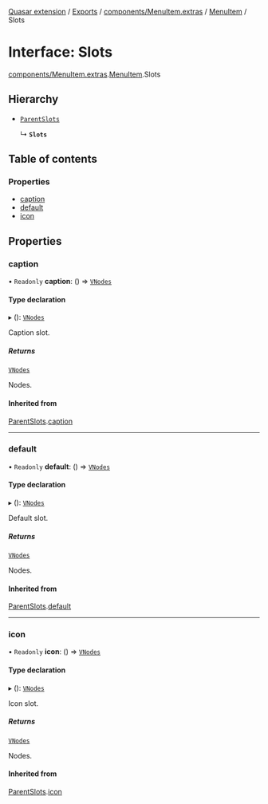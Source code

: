 [Quasar extension](../index.md) / [Exports](../modules.md) / [components/MenuItem.extras](../modules/components_MenuItem_extras.md) / [MenuItem](../modules/components_MenuItem_extras.MenuItem.md) / Slots

# Interface: Slots

[components/MenuItem.extras](../modules/components_MenuItem_extras.md).[MenuItem](../modules/components_MenuItem_extras.MenuItem.md).Slots

## Hierarchy

- [`ParentSlots`](components_MenuItem_extras.MenuItem.ParentSlots.md)

  ↳ **`Slots`**

## Table of contents

### Properties

- [caption](components_MenuItem_extras.MenuItem.Slots.md#caption)
- [default](components_MenuItem_extras.MenuItem.Slots.md#default)
- [icon](components_MenuItem_extras.MenuItem.Slots.md#icon)

## Properties

### caption

• `Readonly` **caption**: () => [`VNodes`](../modules/components_api_misc.md#vnodes)

#### Type declaration

▸ (): [`VNodes`](../modules/components_api_misc.md#vnodes)

Caption slot.

##### Returns

[`VNodes`](../modules/components_api_misc.md#vnodes)

Nodes.

#### Inherited from

[ParentSlots](components_MenuItem_extras.MenuItem.ParentSlots.md).[caption](components_MenuItem_extras.MenuItem.ParentSlots.md#caption)

___

### default

• `Readonly` **default**: () => [`VNodes`](../modules/components_api_misc.md#vnodes)

#### Type declaration

▸ (): [`VNodes`](../modules/components_api_misc.md#vnodes)

Default slot.

##### Returns

[`VNodes`](../modules/components_api_misc.md#vnodes)

Nodes.

#### Inherited from

[ParentSlots](components_MenuItem_extras.MenuItem.ParentSlots.md).[default](components_MenuItem_extras.MenuItem.ParentSlots.md#default)

___

### icon

• `Readonly` **icon**: () => [`VNodes`](../modules/components_api_misc.md#vnodes)

#### Type declaration

▸ (): [`VNodes`](../modules/components_api_misc.md#vnodes)

Icon slot.

##### Returns

[`VNodes`](../modules/components_api_misc.md#vnodes)

Nodes.

#### Inherited from

[ParentSlots](components_MenuItem_extras.MenuItem.ParentSlots.md).[icon](components_MenuItem_extras.MenuItem.ParentSlots.md#icon)
